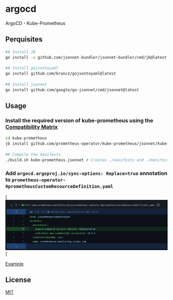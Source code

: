 # argocd

ArgoCD - Kube-Prometheus

## Perquisites 

```bash
## Install JB
go install -a github.com/jsonnet-bundler/jsonnet-bundler/cmd/jb@latest

## Install gojsontoyaml
go install github.com/brancz/gojsontoyaml@latest

## Install jsonnet
go install github.com/google/go-jsonnet/cmd/jsonnet@latest

```

## Usage

### Install the required version of kube-prometheus using the [Compatibility Matrix](https://github.com/prometheus-operator/kube-prometheus/tree/release-0.10#kubernetes-compatibility-matrix)
```bash
cd kube-prometheus
jb install github.com/prometheus-operator/kube-prometheus/jsonnet/kube-prometheus@main # Creates `vendor/` & `jsonnetfile.lock.json`, and fills in `jsonnetfile.json`

## Compile the manifests
./build.sh kube-prometheus.jsonnet # Creates ./manifests and ./manifests/setup folders and populates with manifests files
```
### Add `argocd.argoproj.io/sync-options: Replace=true` annotation to `prometheus-operator-0prometheusCustomResourceDefinition.yaml` 

[<img src="./images/annotation.PNG" />]

[Example](https://github.com/whume/argocd/commit/d46272f57398eca3ca50aa252cd8def5af88702c?diff=unified)

## License
[MIT](https://choosealicense.com/licenses/mit/)